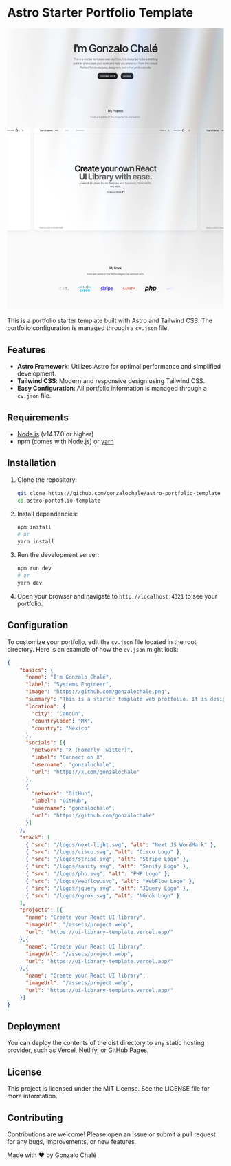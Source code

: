 # Astro Starter Portfolio Template

![Astro Portfolio Template by Gonzalo Chalé](public/assets/preview.webp)

This is a portfolio starter template built with Astro and Tailwind CSS. The portfolio configuration is managed through a `cv.json` file.

## Features

- **Astro Framework**: Utilizes Astro for optimal performance and simplified development.
- **Tailwind CSS**: Modern and responsive design using Tailwind CSS.
- **Easy Configuration**: All portfolio information is managed through a `cv.json` file.

## Requirements

- [Node.js](https://nodejs.org/) (v14.17.0 or higher)
- npm (comes with Node.js) or [yarn](https://yarnpkg.com/)

## Installation

1. Clone the repository:

    ```sh
    git clone https://github.com/gonzalochale/astro-portfolio-template
    cd astro-portoflio-template
    ```

2. Install dependencies:

    ```sh
    npm install
    # or
    yarn install
    ```

3. Run the development server:

    ```sh
    npm run dev
    # or
    yarn dev
    ```

4. Open your browser and navigate to `http://localhost:4321` to see your portfolio.

## Configuration

To customize your portfolio, edit the `cv.json` file located in the root directory. Here is an example of how the `cv.json` might look:

```json
{
    "basics": {
      "name": "I'm Gonzalo Chalé",
      "label": "Systems Engineer",
      "image": "https://github.com/gonzalochale.png",
      "summary": "This is a starter template web protfolio. It is designed to be a starting point to showcase your work and help you stand out from the crowd. Perfect for developers, designers, and other professionals.",
      "location": {
        "city": "Cancún",
        "countryCode": "MX",
        "country": "México"
      },
      "socials": [{
        "network": "X (Fomerly Twitter)",
        "label": "Connect on X",
        "username": "gonzalochale",
        "url": "https://x.com/gonzalochale"
      },
      {
        "network": "GitHub",
        "label": "GitHub",
        "username": "gonzalochale",
        "url": "https://github.com/gonzalochale"
      }]
    },
    "stack": [
      { "src": "/logos/next-light.svg", "alt": "Next JS WordMark" },
      { "src": "/logos/cisco.svg", "alt": "Cisco Logo" },
      { "src": "/logos/stripe.svg", "alt": "Stripe Logo" },
      { "src": "/logos/sanity.svg", "alt": "Sanity Logo" },
      { "src": "/logos/php.svg", "alt": "PHP Logo" },
      { "src": "/logos/webflow.svg", "alt": "WebFlow Logo" },
      { "src": "/logos/jquery.svg", "alt": "JQuery Logo" },
      { "src": "/logos/ngrok.svg", "alt": "NGrok Logo" }
    ],
    "projects": [{
      "name": "Create your React UI library",
      "imageUrl": "/assets/project.webp",
      "url": "https://ui-library-template.vercel.app/"
    },{
      "name": "Create your React UI library",
      "imageUrl": "/assets/project.webp",
      "url": "https://ui-library-template.vercel.app/"
    },{
      "name": "Create your React UI library",
      "imageUrl": "/assets/project.webp",
      "url": "https://ui-library-template.vercel.app/"
    }]
}
```

## Deployment

You can deploy the contents of the dist directory to any static hosting provider, such as Vercel, Netlify, or GitHub Pages.

## License

This project is licensed under the MIT License. See the LICENSE file for more information.

## Contributing

Contributions are welcome! Please open an issue or submit a pull request for any bugs, improvements, or new features.

Made with ❤️ by Gonzalo Chalé
